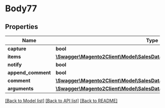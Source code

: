 # Body77

## Properties
Name | Type | Description | Notes
------------ | ------------- | ------------- | -------------
**capture** | **bool** |  | [optional] 
**items** | [**\Swagger\Magento2Client\Model\SalesDataInvoiceItemCreationInterface[]**](SalesDataInvoiceItemCreationInterface.md) |  | [optional] 
**notify** | **bool** |  | [optional] 
**append_comment** | **bool** |  | [optional] 
**comment** | [**\Swagger\Magento2Client\Model\SalesDataInvoiceCommentCreationInterface**](SalesDataInvoiceCommentCreationInterface.md) |  | [optional] 
**arguments** | [**\Swagger\Magento2Client\Model\SalesDataInvoiceCreationArgumentsInterface**](SalesDataInvoiceCreationArgumentsInterface.md) |  | [optional] 

[[Back to Model list]](../README.md#documentation-for-models) [[Back to API list]](../README.md#documentation-for-api-endpoints) [[Back to README]](../README.md)



